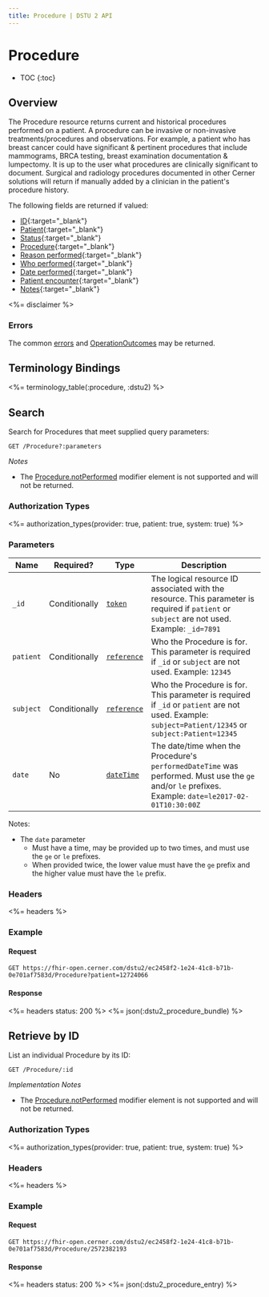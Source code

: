 ```yaml
---
title: Procedure | DSTU 2 API
---
```


# Procedure

* TOC
{:toc}

## Overview

The Procedure resource returns current and historical procedures performed on a patient. A procedure can be invasive or non-invasive treatments/procedures and observations. For example, a patient who has breast cancer could have significant & pertinent procedures that include mammograms, BRCA testing, breast examination documentation & lumpectomy. It is up to the user what procedures are clinically significant to document. Surgical and radiology procedures documented in other Cerner solutions will return if manually added by a clinician in the patient's procedure history.

The following fields are returned if valued:

* [ID](https://hl7.org/fhir/dstu2/resource-definitions.html#Resource.id){:target="_blank"}
* [Patient](https://hl7.org/fhir/DSTU2/procedure-definitions.html#Procedure.subject){:target="_blank"}
* [Status](https://hl7.org/fhir/DSTU2/procedure-definitions.html#Procedure.status){:target="_blank"}
* [Procedure](https://hl7.org/fhir/DSTU2/procedure-definitions.html#Procedure.code){:target="_blank"}
* [Reason performed](https://hl7.org/fhir/DSTU2/procedure-definitions.html#Procedure.reason_x_){:target="_blank"}
* [Who performed](https://hl7.org/fhir/DSTU2/procedure-definitions.html#Procedure.performer){:target="_blank"}
* [Date performed](https://hl7.org/fhir/DSTU2/procedure-definitions.html#Procedure.performed_x_){:target="_blank"}
* [Patient encounter](https://hl7.org/fhir/DSTU2/procedure-definitions.html#Procedure.encounter){:target="_blank"}
* [Notes](https://hl7.org/fhir/DSTU2/procedure-definitions.html#Procedure.notes){:target="_blank"}

<%= disclaimer %>

### Errors

The common [errors] and [OperationOutcomes] may be returned.

## Terminology Bindings

<%= terminology_table(:procedure, :dstu2) %>

## Search

Search for Procedures that meet supplied query parameters:

    GET /Procedure?:parameters

_Notes_

* The [Procedure.notPerformed] modifier element is not supported and will not be returned.

### Authorization Types

<%= authorization_types(provider: true, patient: true, system: true) %>

### Parameters

 Name              | Required?     | Type          | Description
-------------------|---------------|---------------|-------------------------------------------------------------------------------------
`_id`              | Conditionally | [`token`]     | The logical resource ID associated with the resource. This parameter is required if `patient` or `subject` are not used. Example: `_id=7891`
`patient`          | Conditionally | [`reference`] | Who the Procedure is for. This parameter is required if `_id` or `subject` are not used. Example: `12345`
`subject`          | Conditionally | [`reference`] | Who the Procedure is for. This parameter is required if `_id` or `patient` are not used. Example: `subject=Patient/12345` or `subject:Patient=12345`
`date`             | No            | [`dateTime`]  | The date/time when the Procedure's `performedDateTime` was performed. Must use the `ge` and/or `le` prefixes. Example: `date=le2017-02-01T10:30:00Z`

Notes:

* The `date` parameter 
  * Must have a time, may be provided up to two times, and must use the `ge` or `le` prefixes. 
  * When provided twice, the lower value must have the `ge` prefix and the higher value must have the `le` prefix.

### Headers

 <%= headers %>

### Example

#### Request

    GET https://fhir-open.cerner.com/dstu2/ec2458f2-1e24-41c8-b71b-0e701af7583d/Procedure?patient=12724066

#### Response

<%= headers status: 200 %>
<%= json(:dstu2_procedure_bundle) %>

## Retrieve by ID

List an individual Procedure by its ID:

    GET /Procedure/:id

_Implementation Notes_

* The [Procedure.notPerformed] modifier element is not supported and will not be returned.

### Authorization Types

<%= authorization_types(provider: true, patient: true, system: true) %>

### Headers

<%= headers %>

### Example

#### Request

    GET https://fhir-open.cerner.com/dstu2/ec2458f2-1e24-41c8-b71b-0e701af7583d/Procedure/2572382193

#### Response

<%= headers status: 200 %>
<%= json(:dstu2_procedure_entry) %>

[`dateTime`]: https://hl7.org/fhir/r4/datatypes.html#dateTime
[`reference`]: https://hl7.org/fhir/DSTU2/search.html#reference
[`token`]: https://hl7.org/fhir/DSTU2/search.html#token
[Procedure.notPerformed]: https://hl7.org/fhir/DSTU2/procedure-definitions.html#Procedure.notPerformed
[errors]: ../../#client-errors
[OperationOutcomes]: ../../#operation-outcomes
